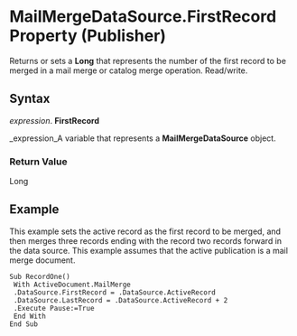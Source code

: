 
# MailMergeDataSource.FirstRecord Property (Publisher)

Returns or sets a  **Long** that represents the number of the first record to be merged in a mail merge or catalog merge operation. Read/write.


## Syntax

 _expression_. **FirstRecord**

 _expression_A variable that represents a  **MailMergeDataSource** object.


### Return Value

Long


## Example

This example sets the active record as the first record to be merged, and then merges three records ending with the record two records forward in the data source. This example assumes that the active publication is a mail merge document.


```
Sub RecordOne() 
 With ActiveDocument.MailMerge 
 .DataSource.FirstRecord = .DataSource.ActiveRecord 
 .DataSource.LastRecord = .DataSource.ActiveRecord + 2 
 .Execute Pause:=True 
 End With 
End Sub
```

